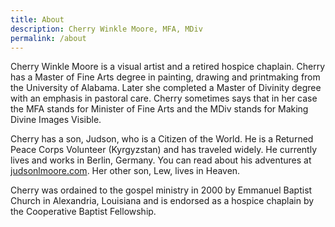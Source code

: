 ```yaml
---
title: About
description: Cherry Winkle Moore, MFA, MDiv
permalink: /about
---
```


Cherry Winkle Moore is a visual artist and a retired hospice chaplain. Cherry has a Master of Fine Arts degree in painting, drawing and printmaking from the University of Alabama. Later she completed a Master of Divinity degree with an emphasis in pastoral care. Cherry sometimes says that in her case the MFA stands for Minister of Fine Arts and the MDiv stands for Making Divine Images Visible.

Cherry has a son, Judson, who is a Citizen of the World. He is a Returned Peace Corps Volunteer (Kyrgyzstan) and has traveled widely. He currently lives and works in Berlin, Germany. You can read about his adventures at [judsonlmoore.com](https://www.judsonlmoore.com). Her other son, Lew, lives in Heaven.

Cherry was ordained to the gospel ministry in 2000 by Emmanuel Baptist Church in Alexandria, Louisiana and is endorsed as a hospice chaplain by the Cooperative Baptist Fellowship.